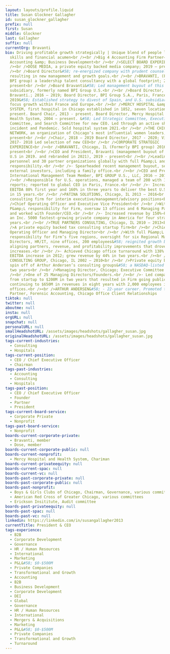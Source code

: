 ```yaml
---
layout: layouts/profile.liquid
title: Susan Glockner Gallagher
id: susan_glockner_gallagher
prefix: null
first: Susan
middle: Glockner
last: Gallagher
suffix: null
currentOrg: Bravanti
bio: Driving profitable growth strategically | Unique blend of people leadership
  skills and financial acumen<br /><br />Big 4 Accounting Firm Partner— Forensic
  Accounting &amp; Business Development<br /><br />SELECT BOARD EXPERIENCE<br
  /><br />DOSE MEDIA, a private equity backed media company; 2019 – present<br
  /><br />Board Director&#58; re-energized company with prudent counsel
  resulting in new management and growth goals.<br /><br />BRAVANTI, (Formerly
  BPI group) a leadership talent consultancy with a global footprint; 2016–
  present<br /><br />Board Bravanti&#58; Led management buyout of this U.S.
  subsidiary, formerly named BPI Group U.S.<br /><br />Board Director,
  Bravanti.; 2016 – 2019; Board Director, BPI Group S.A., Paris, France; 2018 –
  2019&#58; Established strategy to divest of Spain, and U.S. subsidiaries to
  focus growth within France and Europe.<br /><br />MERCY HOSPITAL &amp; HEALTH
  SYSTEM, first hospital in Chicago established in 1852, seven locations, 2004 –
  present. Board Chair, 2013 - present. Board Director, Mercy Hospital &amp;
  Health System, 2004 – present. &#58; Led Strategic Committee, Executive
  Committee, and Search Committee for new CEO. Led through an active shooter
  incident and Pandemic. Sold hospital system 2021.<br /><br />THE CHICAGO
  NETWORK, an organization of Chicago’s most influential women leaders, 2002 –
  present<br /><br />Chair, 2018 – 2019 Board Director, 2017 - 2020; Vice Chair,
  2017- 2018 Led selection of new CEO<br /><br />CORPORATE STRATEGIC
  EXPERIENCE<br /><br />BRAVANTI, Chicago, IL (Formerly BPI group) 2016 –
  present<br /><br />CEO and President, Bravanti (management buyout of BPI GROUP
  U.S in 2019. and rebranded in 2021), 2019 - present<br /><br />Leading 200
  personnel and 30 partner organizations globally with full P&amp;L and budget
  responsibility.<br /><br />· Spearheaded recent management buyout, securing
  external investors, including a family office.<br /><br />CEO and President;
  International Management Team Member, BPI GROUP U.S., LLC, 2016 – 2019<br
  /><br />Responsible for U.S. operations, managed a team of 200 with 10 direct
  reports; reported to global CEO in Paris, France.<br /><br />· Increased
  EBITDA 80% first year and 160% in three years to deliver the best U.S. results
  in 15 years.<br /><br />PATINA SOLUTIONS, Chicago, IL 2013 – 2016<br /><br />A
  consulting firm for interim executive/management/advisory positions<br /><br
  />Chief Operating Officer and Executive Vice President<br /><br />With full
  P&amp;L responsibility for Firm, oversaw 13 offices and 6 Managing Partners,
  and worked with Founder/CEO.<br /><br />· Increased revenue by 150%—Firm named
  an Inc. 5000 fastest-growing private company in America for four straight
  years.<br /><br />TRUE PARTNERS CONSULTING, Chicago, IL 2010 – 2013<br /><br
  />A private equity backed tax consulting startup firm<br /><br />Chief
  Operating Officer and Managing Director<br /><br />With full P&amp;L
  responsibility for Firm’s five regions, oversight for six Regional Managing
  Directors, HR/IT, nine offices, 200 employees&#58; reignited growth by
  aligning partners, revenue, and profitability improvements that drove EBITDA
  increases.<br /><br />· Achieved Chicago office turnaround with 138% YOY
  EBITDA increase in 2012; grew revenue by 44% in two years.<br /><br />HURON
  CONSULTING GROUP, Chicago, IL 2002 – 2010<br /><br />Private equity backed
  spin off of Arthur Andersen’s consulting groups&#58; a NASDAQ-listed firm in
  two years<br /><br />Managing Director, Chicago; Executive Committee Member<br
  /><br />One of 25 Managing Directors/Founders.<br /><br />· Led company growth
  from startup to $200M in two years that resulted in Firm going public and
  continuing to $650M in revenues in eight years with 2,000 employees in 10
  offices.<br /><br />ARTHUR ANDERSEN&#58; - 22-year career. Promoted to
  Partner, Forensic Accounting, Chicago Office Client Relationships
tiktok: null
twitter: null
aboutme: null
insta: null
orgURL: null
snapchat: null
personalURL: null
smallHeadshotURL: /assets/images/headshots/gallagher_susan.jpg
originalHeadshotURL: /assets/images/headshots/gallagher_susan.jpg
tags-current-industries:
  - Consulting
  - Hospitals
tags-current-position:
  - CEO / Chief Executive Officer
  - Chairman
tags-past-industries:
  - Accounting
  - Consulting
  - Hospitals
tags-past-position:
  - CEO / Chief Executive Officer
  - Founder
  - Partner
  - President
tags-current-board-service:
  - Corporate Private
  - Nonprofit
tags-past-board-service:
  - Nonprofit
boards-current-corporate-private:
  - Bravanti, member
  - Dose, member
boards-current-corporate-public: null
boards-current-nonprofit:
  - Mercy Hospital and Health System, Chariman
boards-current-privateequity: null
boards-current-spac: null
boards-current-vc: null
boards-past-corporate-private: null
boards-past-corporate-public: null
boards-past-nonprofit:
  - Boys & Girls Clubs of Chicago, Chairman, Governance, various committees
  - American Red Cross of Greater Chicago, various committees
  - Erickson Insititute, Audit committee
boards-past-privateequity: null
boards-past-spac: null
boards-past-vc: null
linkedin: https://linkedin.com/in/susangallagher2013
currentTitle: President & CEO
tags-experience:
  - B2B
  - Corporate Development
  - Governance
  - HR / Human Resources
  - International
  - Marketing
  - P&L&#58; $0-$500M
  - Private Companies
  - Transformational and Growth
  - Accounting
  - B2B
  - Business Development
  - Corporate Development
  - DEI
  - Global
  - Governance
  - HR / Human Resources
  - International
  - Mergers & Acquisitions
  - Marketing
  - P&L&#58; $0-$500M
  - Private Companies
  - Transformational and Growth
  - Turnaround
---
```

